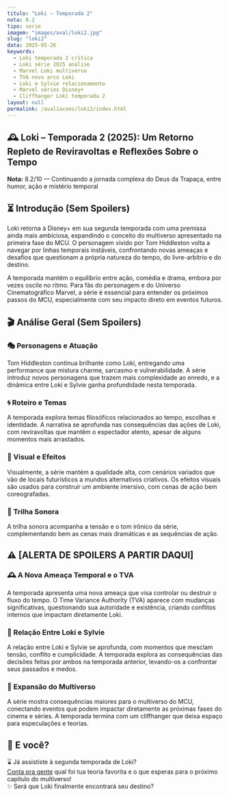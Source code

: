 ```yaml
---
titulo: "Loki – Temporada 2"
nota: 8.2
tipo: serie
imagem: "images/aval/loki2.jpg"
slug: "loki2"
data: 2025-05-26
keywords:
  - Loki temporada 2 crítica
  - Loki série 2025 análise
  - Marvel Loki multiverso
  - TVA novo arco Loki
  - Loki e Sylvie relacionamento
  - Marvel séries Disney+
  - Cliffhanger Loki temporada 2
layout: null
permalink: /avaliacoes/loki2/index.html    
---
```


## 🕰️ Loki – Temporada 2 (2025): Um Retorno Repleto de Reviravoltas e Reflexões Sobre o Tempo

**Nota:** 8.2/10 — Continuando a jornada complexa do Deus da Trapaça, entre humor, ação e mistério temporal

## ⏳ Introdução (Sem Spoilers)

Loki retorna à Disney+ em sua segunda temporada com uma premissa ainda mais ambiciosa, expandindo o conceito do multiverso apresentado na primeira fase do MCU. O personagem vivido por Tom Hiddleston volta a navegar por linhas temporais instáveis, confrontando novas ameaças e desafios que questionam a própria natureza do tempo, do livre-arbítrio e do destino.

A temporada mantém o equilíbrio entre ação, comédia e drama, embora por vezes oscile no ritmo. Para fãs do personagem e do Universo Cinematográfico Marvel, a série é essencial para entender os próximos passos do MCU, especialmente com seu impacto direto em eventos futuros.

## 🎬 Análise Geral (Sem Spoilers)

### 🎭 Personagens e Atuação

Tom Hiddleston continua brilhante como Loki, entregando uma performance que mistura charme, sarcasmo e vulnerabilidade. A série introduz novos personagens que trazem mais complexidade ao enredo, e a dinâmica entre Loki e Sylvie ganha profundidade nesta temporada.

### 🌀 Roteiro e Temas

A temporada explora temas filosóficos relacionados ao tempo, escolhas e identidade. A narrativa se aprofunda nas consequências das ações de Loki, com reviravoltas que mantêm o espectador atento, apesar de alguns momentos mais arrastados.

### 🔮 Visual e Efeitos

Visualmente, a série mantém a qualidade alta, com cenários variados que vão de locais futurísticos a mundos alternativos criativos. Os efeitos visuais são usados para construir um ambiente imersivo, com cenas de ação bem coreografadas.

### 🎵 Trilha Sonora

A trilha sonora acompanha a tensão e o tom irônico da série, complementando bem as cenas mais dramáticas e as sequências de ação.

## ⚠️ [ALERTA DE SPOILERS A PARTIR DAQUI]

### 🕰️ A Nova Ameaça Temporal e o TVA

A temporada apresenta uma nova ameaça que visa controlar ou destruir o fluxo do tempo. O Time Variance Authority (TVA) aparece com mudanças significativas, questionando sua autoridade e existência, criando conflitos internos que impactam diretamente Loki.

### 🤝 Relação Entre Loki e Sylvie

A relação entre Loki e Sylvie se aprofunda, com momentos que mesclam tensão, conflito e cumplicidade. A temporada explora as consequências das decisões feitas por ambos na temporada anterior, levando-os a confrontar seus passados e medos.

### 🌌 Expansão do Multiverso

A série mostra consequências maiores para o multiverso do MCU, conectando eventos que podem impactar diretamente as próximas fases do cinema e séries. A temporada termina com um cliffhanger que deixa espaço para especulações e teorias.

## 📢 E você?

⌛ Já assististe à segunda temporada de Loki?  
[Conta pra gente](../../contacto.html) qual foi tua teoria favorita e o que esperas para o próximo capítulo do multiverso!  
✨ Será que Loki finalmente encontrará seu destino?
